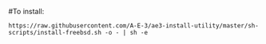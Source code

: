 
#To install:
```
https://raw.githubusercontent.com/A-E-3/ae3-install-utility/master/sh-scripts/install-freebsd.sh -o - | sh -e
```
